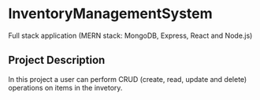 # InventoryManagementSystem
 Full stack application (MERN stack: MongoDB, Express, React and Node.js)
 
## Project Description
In this project a user can perform CRUD (create, read, update and delete) operations on items in the invetory.
